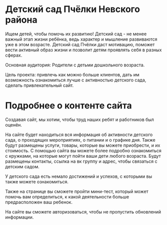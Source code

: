 # Детский сад Пчёлки Невского района
Ищем детей, чтобы помочь их развитию! Детский сад - не менее важный этап жизни ребёнка, ведь характер и мышление развиваются уже в этом возрасте. Детский сад Пчёлки даст мотивацию, поможет вести активный образ жизни и позволит детям проявлять себя в разных сферах.

Основная аудитория: Родители с детьми дошкольного возраста.

Цель проекта: привлечь как можно больше клиентов, дать им возможность ознакомиться лучше с активностью детского сада, сделать привлекательный сайт.

# Подробнее о контенте сайта
Создавая сайт, мы хотим, чтобы труд наших ребят и работников был оценён.

На сайте будет находиться вся информация об активности детского сада, о проходящих мероприятиях, о питании и о графике дня. Также будут размещены услуги, товары, которые вы можете приобрести, и их стоимость. С помощью сайта вы можете более подробно ознакомиться с кружками, на которые могут пойти ваши дети любого возраста. Будут размещены контакты, ссылка на вк группу и адрес, чтобы связаться с детским садом.

У детского сада есть немало достижений и успехов, с которыми вы также можете ознакомиться.

Также на странице вы сможете пройти мини-тест, который может помочь вам определиться, к какой деятельности больше предрасположен ваш ребенок.

На сайте вы сможете авторизоваться, чтобы не пропустить обновлений информации.
